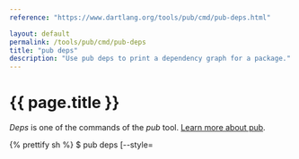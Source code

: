 ```yaml
---
reference: "https://www.dartlang.org/tools/pub/cmd/pub-deps.html"

layout: default
permalink: /tools/pub/cmd/pub-deps
title: "pub deps"
description: "Use pub deps to print a dependency graph for a package."
---
```




# {{ page.title }}

_Deps_ is one of the commands of the _pub_ tool.
[Learn more about pub](/tools/pub/).

{% prettify sh %}
$ pub deps [--style=<style>]
{% endprettify %}

This command prints the dependency graph for a package.
The graph includes both the
[immediate dependencies]({{site.dartlang}}/tools/pub/glossary#immediate-dependency)
that the package uses (as specified in the pubspec), as well as the
[transitive dependencies]({{site.dartlang}}/tools/pub/glossary#transitive-dependency)
pulled in by the immediate dependencies.

The dependency information is printed as a tree, a list, or a compact
list.

For example, the pubspec for the markdown_converter example specifies
the following dependencies:

{% prettify none %}
dependencies:
  barback: ^0.15.2
  markdown: ^0.7.2
{% endprettify %}

Here's an example of the `pub deps` output for markdown_converter:

{% prettify none %}
$ pub deps
markdown_converter 0.0.0
|-- barback 0.15.2+6
|   |-- collection 1.1.2
|   |-- path 1.3.6
|   |-- pool 1.1.0
|   |   '-- stack_trace...
|   |-- source_span 1.2.0
|   |   '-- path...
|   '-- stack_trace 1.4.2
|       '-- path...
'-- markdown 0.7.2
{% endprettify %}

## Options {#options}

For options that apply to all pub commands, see
[Global options](/tools/pub/cmd/#global-options).

`--style=<style>` or `-s <style>`
: Optional. How the output should be displayed. The options are:
`compact`, `tree`, or `list`. The default is tree.

<aside class="alert alert-info" markdown="1">
*Problems?*
See [Troubleshooting Pub](../troubleshoot.html).
</aside>
